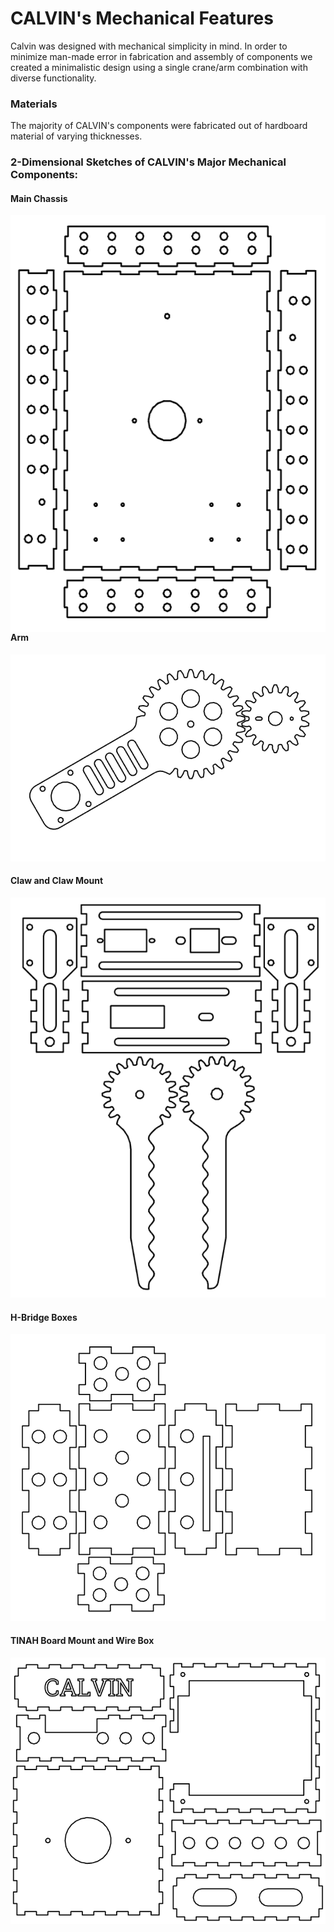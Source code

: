 CALVIN's Mechanical Features
=====
Calvin was designed with mechanical simplicity in mind. In order to minimize man-made error in fabrication and assembly of components we created a minimalistic design using a single crane/arm combination with diverse functionality. 

### Materials
The majority of CALVIN's components were fabricated out of hardboard material of varying thicknesses.

### 2-Dimensional Sketches of CALVIN's Major Mechanical Components:
#### Main Chassis

<img src="https://github.com/KeenanMcConkey/CALVIN/blob/master/images/Robot_Drawing_CHASSIS.PNG"  width="537" height="667" align="left" />

#### Arm

![Arm](images/ROBOT_Drawing_ARM.PNG)

#### Claw and Claw Mount

![Claw](images/Robot_Drawing_CLAW.PNG)

#### H-Bridge Boxes

![H-Bridge Boxes](images/Robot_Drawing_H-BOX.PNG)

#### TINAH Board Mount and Wire Box

![TINAH Mount/Wire Box](images/Robot_Drawing_TINAHBOX.PNG)
